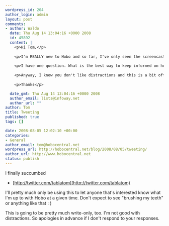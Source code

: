 ```yaml
--- 
wordpress_id: 204
author_login: admin
layout: post
comments: 
- author: Waldo
  date: Thu Aug 14 13:04:16 +0000 2008
  id: 45892
  content: |
    <p>Hi Tom,</p>
    
    <p>I'm REALLY new to Hobo and so far, I've only seen the screencasts and tutorials. I'm going to start playing with it today. Great work so far (I'm been trying to use AS but after viewing what I've seen of Hobo, I think I prefer it much better).</p>
    
    <p>I have one question. What is the best way to keep informed on hobo's progress? The new twitter site? The google groups seems fairly inactive. There are some recent posts there but no one really replies to anyone. I've been on the IRC channel for 12 hours and there's no communication flowing. So, even though it seems to be a great framework, I'm just curious if there is a community of users that could provide some support, if needed.</p>
    
    <p>Anyway, I know you don't like distractions and this is a bit off topic, but would it be possible for you to share some info on how you have your Emacs setup on OS X? I saw on the screencasts how you launch it with the 'ed' command on a separate 'shell window' and the support you have for writing RoR code and DRYML. I'm an Emacs user but no Emacs expert.</p>
    
    <p>Thanks</p>

  date_gmt: Thu Aug 14 13:04:16 +0000 2008
  author_email: lists@infoway.net
  author_url: ""
author: Tom
title: Tweeting
published: true
tags: []

date: 2008-08-05 12:02:10 +00:00
categories: 
- General
author_email: tom@hobocentral.net
wordpress_url: http://hobocentral.net/blog/2008/08/05/tweeting/
author_url: http://www.hobocentral.net
status: publish
---
```

I finally succumbed

 * [http://twitter.com/tablatom](http://twitter.com/tablatom)
 
I'll pretty much only be using this to let anyone that's interested know what I'm up to with Hobo at a given time. Don't expect to see "brushing my teeth" or anything like that : )

This is going to be pretty much write-only, too. I'm not good with distractions. So apologies in advance if I don't respond to your responses.
